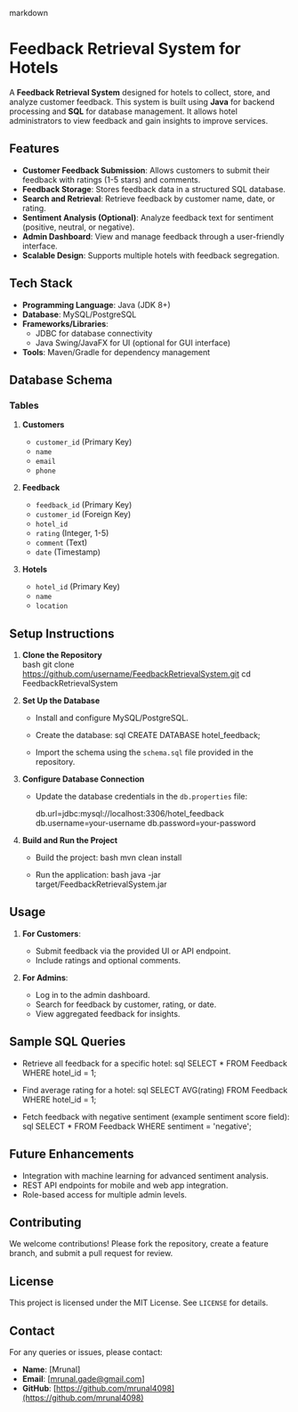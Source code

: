 markdown
# Feedback Retrieval System for Hotels

A **Feedback Retrieval System** designed for hotels to collect, store, and analyze customer feedback. This system is built using **Java** for backend processing and **SQL** for database management. It allows hotel administrators to view feedback and gain insights to improve services.

## Features

- **Customer Feedback Submission**: Allows customers to submit their feedback with ratings (1-5 stars) and comments.
- **Feedback Storage**: Stores feedback data in a structured SQL database.
- **Search and Retrieval**: Retrieve feedback by customer name, date, or rating.
- **Sentiment Analysis (Optional)**: Analyze feedback text for sentiment (positive, neutral, or negative).
- **Admin Dashboard**: View and manage feedback through a user-friendly interface.
- **Scalable Design**: Supports multiple hotels with feedback segregation.

## Tech Stack

- **Programming Language**: Java (JDK 8+)
- **Database**: MySQL/PostgreSQL
- **Frameworks/Libraries**:
  - JDBC for database connectivity
  - Java Swing/JavaFX for UI (optional for GUI interface)
- **Tools**: Maven/Gradle for dependency management

## Database Schema

### Tables

1. **Customers**
   - `customer_id` (Primary Key)
   - `name`
   - `email`
   - `phone`

2. **Feedback**
   - `feedback_id` (Primary Key)
   - `customer_id` (Foreign Key)
   - `hotel_id`
   - `rating` (Integer, 1-5)
   - `comment` (Text)
   - `date` (Timestamp)

3. **Hotels**
   - `hotel_id` (Primary Key)
   - `name`
   - `location`

## Setup Instructions

1. **Clone the Repository**  
   bash
   git clone https://github.com/username/FeedbackRetrievalSystem.git
   cd FeedbackRetrievalSystem
   

2. **Set Up the Database**  
   - Install and configure MySQL/PostgreSQL.
   - Create the database:
     sql
     CREATE DATABASE hotel_feedback;
     
   - Import the schema using the `schema.sql` file provided in the repository.

3. **Configure Database Connection**  
   - Update the database credentials in the `db.properties` file:
     
     db.url=jdbc:mysql://localhost:3306/hotel_feedback
     db.username=your-username
     db.password=your-password
     

4. **Build and Run the Project**  
   - Build the project:
     bash
     mvn clean install
     
   - Run the application:
     bash
     java -jar target/FeedbackRetrievalSystem.jar
     

## Usage

1. **For Customers**:
   - Submit feedback via the provided UI or API endpoint.
   - Include ratings and optional comments.

2. **For Admins**:
   - Log in to the admin dashboard.
   - Search for feedback by customer, rating, or date.
   - View aggregated feedback for insights.

## Sample SQL Queries

- Retrieve all feedback for a specific hotel:
  sql
  SELECT * FROM Feedback WHERE hotel_id = 1;
  

- Find average rating for a hotel:
  sql
  SELECT AVG(rating) FROM Feedback WHERE hotel_id = 1;
  

- Fetch feedback with negative sentiment (example sentiment score field):
  sql
  SELECT * FROM Feedback WHERE sentiment = 'negative';
  

## Future Enhancements

- Integration with machine learning for advanced sentiment analysis.
- REST API endpoints for mobile and web app integration.
- Role-based access for multiple admin levels.

## Contributing

We welcome contributions! Please fork the repository, create a feature branch, and submit a pull request for review.

## License

This project is licensed under the MIT License. See `LICENSE` for details.

## Contact

For any queries or issues, please contact:
- **Name**: [Mrunal]  
- **Email**: [mrunal.gade@gmail.com]  
- **GitHub**: [https://github.com/mrunal4098](https://github.com/mrunal4098)
